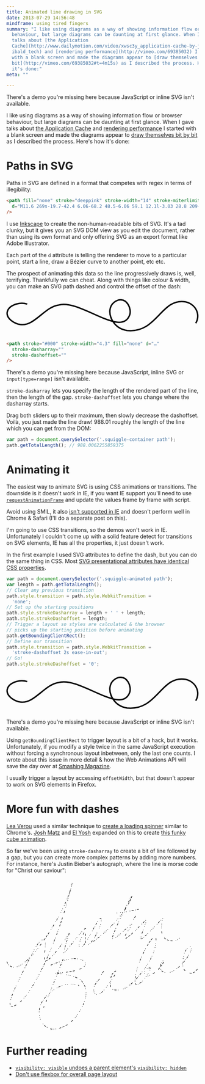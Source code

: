 ```yaml
---
title: Animated line drawing in SVG
date: 2013-07-29 14:56:48
mindframe: using tired fingers
summary: "I like using diagrams as a way of showing information flow or browser
  behaviour, but large diagrams can be daunting at first glance. When I gave
  talks about [the Application
  Cache](http://www.dailymotion.com/video/xwsc3y_application-cache-by-jake-arch\
  ibald_tech) and [rendering performance](http://vimeo.com/69385032) I started
  with a blank screen and made the diagrams appear to [draw themselves bit by
  bit](http://vimeo.com/69385032#t=4m15s) as I described the process. Here's how
  it's done:"
meta: ""

---
```


<style>
  .full-sketch-container {
    padding-top: 35%;
    position: relative;
    margin: 25px auto;
  }
  .full-sketch-container svg,
  .squiggle-container svg,
  .jb-container svg {
    position: absolute;
    top: 0;
    left: 0;
    width: 100%;
    height: 100%;
  }
  .full-sketch-container,
  .squiggle-sliders,
  .squiggle-go {
    display: none;
  }
  .squiggle-container {
    padding-top: 16.87%;
    position: relative;
    margin: 25px auto;
  }
  .squiggle-container path {
    stroke: #000;
    stroke-width: 4.3;
    fill: none;
  }
  .jb-container {
    padding-top:76.1%;
    position: relative;
    margin: 25px auto;
  }
  .inline-svg .no-svg-support {
    display: none;
  }
  .input-range .no-range-support {
    display: none;
  }
  .input-range.inline-svg .no-range-svg-support {
    display: none;
  }
</style>

<script>
  var supportsInlineSvg = (function() {
    var div = document.createElement('div');
    div.innerHTML = '<svg/>';
    return (div.firstChild && div.firstChild.namespaceURI) == 'http://www.w3.org/2000/svg';
  }());
  var supportsInputRange = (function() {
    var input = document.createElement('input');
    input.setAttribute('type', 'range');
    return input.type != 'text';
  }());
  document.documentElement.className += (supportsInlineSvg ? ' inline-svg' : '') + (supportsInputRange ? ' input-range' : '');
</script>
<div class="full-sketch-container">
<svg xmlns="http://www.w3.org/2000/svg" height="255" width="729" viewBox="0 0 729 255"><style>path { fill: none; stroke: #000; stroke-width: 2.7; } .shade { stroke-width: 20.7; stroke: #e5e5e5; } .letter { stroke-width: 3.2; } .bubble { stroke-width: 5; }</style><path class="shade" d="M716 160l-27 53 30-94-47 94 42-121-61 115 57-124-79 133 78-143-101 146 96-153-126 156 122-168-145 168 137-168-169 172 168-188-186 178 170-183-202 197 185-201-212 200 192-202-214 198 192-198-213 196 189-196-207 194 185-194-203 193 172-193-186 189 162-191-175 187 146-184-165 180 140-179-155 173 133-174-142 166 123-167-128 161 100-161-110 167 91-174-99 170 63-151-49 123-22 27 8-26-26 29"/><path d="M72.2 157s12.6-6.46 22.2-6.82c9.69-.359 18.7 1.08 18.7 1.08s-3.95-38.4-24.4-36.6c-20.5 1.79-14.7 34.4-12.6 38.4"/><path d="M162 152s13.6-.718 19 0c5.38.718 13.3 4.66 13.3 4.66s8.61-35.5-7.53-39.1c-16.1-3.59-24.4 14.4-24.8 32.3"/><path d="M82.7 125c6.56-.193 7.14 5.79 7.33 8.69.193 2.9-.579 8.11-5.02 8.88-4.44.772-7.53-4.83-7.91-8.11-.338-2.87.802-7.81 4.07-9.13"/><path d="M188 126c-6.76-.386-8.3 6.56-8.49 8.88-.193 2.32 1.54 7.33 4.83 7.72 3.28.386 7.91-2.32 8.3-7.72.386-5.4-.579-6.76-2.9-8.49"/><path d="M150 133s-4.44 8.11-1.74 14.3c2.7 6.18 12.7 8.69 12.7 8.69s.772 7.14-2.9 9.46-7.72 3.28-8.3 4.83c-.579 1.54-.965 3.86-.965 3.86"/><path d="M132 159s-2.32 1.93-2.32 4.63l3.09 5.98"/><path d="M138 167s2.12-1.16 3.67-.965c1.54.193 3.47.579 3.47.579"/><path d="M169 187s-9.07-1.93-14.7-1.93c-5.6 0-23.4 3.86-33 3.47-9.65-.386-15.6-4.83-15.6-4.83s4.83 11.2 11.2 18.3c6.37 7.14 11.4 17.2 26.2 17.6 14.9.386 17.4-10 17.6-10.6.193-.579.386-8.49 1.16-12.4.772-3.86 4.83-9.26 4.83-9.26"/><path d="M111 192s23.5 3.28 31.7 3.86c8.11.579 14.9.579 17.2-.772 2.32-1.35 4.44-4.63 4.44-4.63"/><path d="M122 207s10.8-2.32 15.4-1.93c4.63.386 7.72 5.79 7.72 5.79"/><path d="M143 207s3.47-1.16 6.56-.772c3.09.386 9.46 6.18 9.46 6.18"/><path class="letter" d="M409 62.2s-39.1 38.6-48.2 45.8"/><path class="letter" d="M374 62.2s28.2 42.1 36.9 49.7"/><path class="letter" d="M419 104s0-39.6 2.72-39.8c2.72-.247 17.3 23.5 19.5 23.5 2.23 0 6.93-25 8.66-25.2 1.73-.247 12.4 28 14.6 32.4 2.23 4.45 3.96 2.23 3.96 2.23"/><path class="letter" d="M471 63.2s-1.24 10.6-.742 22.8c.495 12.1 3.46 19.3 5.44 20 1.98.742 28.2-8.91 41.6-7.67"/><path class="letter" d="M554 98.1s-1.98-19.8.247-19.8 5.94 8.66 7.42 8.66 7.67-14.6 8.66-14.6c.989 0 6.43 21 12.1 23.3"/><path class="letter" d="M590 78.5s-.247-1.24-1.98-1.24-3.96 5.44-3.71 7.67c.247 2.23 2.23 5.69 4.95 6.18 2.72.495 7.92-5.94 7.42-9.89-.247.247 4.21 7.67 9.15 10.6"/><path class="letter" d="M616 78s-.989-.495-2.97-.495-6.68 4.21-6.18 8.41c.495 4.21 1.73 7.42 4.7 7.92 2.97.495 8.41-10.1 8.16-26-.247-15.8-1.98-25.5-4.7-25.2-2.72.247-4.95 26.5 17.1 41.8"/><path class="letter" d="M633 77.8s3.46 1.48 5.94 1.24c2.47-.247 4.7-4.21 5.19-6.93.495-2.72-.247-5.69-1.98-5.44-1.73.247-16.1 7.92-14.1 17.3 1.98 9.4 10.9 12.4 16.6 13.4 5.69.989 15.3-4.95 16.6-11.9"/><path class="letter" d="M323 170s2.72-18.8 5.94-18.1c3.22.742 4.7 12.4 6.18 12.9 1.48.495 7.92-10.1 9.89-9.89 1.98.247 5.94 16.8 5.94 16.8"/><path class="letter" d="M356 164s3.22 3.46 7.17.989c3.96-2.47 7.17-8.91 6.93-9.89-.247-.989-2.97-1.73-4.95-.989-1.98.742-7.67 3.46-6.68 8.66.989 5.19 7.17 13.4 15.6 12.9 8.41-.495 14.8-7.42 14.8-7.42"/><path class="letter" d="M416 153s6.93 19.5 8.41 20c1.48.495 11.9-17.6 12.1-30.7"/><path class="letter" d="M446 150c-12.4.247-10.1 11.6-10.1 12.6 0 .989 1.73 10.1 9.65 10.4 7.92.247 11.6-8.41 11.4-11.1-.247-2.72-1.73-11.4-8.16-11.9"/><path class="letter" d="M461 173s1.48-20.8 3.71-20.5c2.23.247 7.17 11.1 8.66 11.4 1.48.247 6.68-9.15 8.91-8.16 2.23.989 9.89 20.5 9.89 20.5"/><path class="letter" d="M496 151s3.22 6.18 3.46 9.4c.247 3.22 0 8.41 0 8.41"/><path class="letter" d="M495 137l1.48 5.44"/><path class="letter" d="M497 123s3.46 1.48 4.95 3.22c1.48 1.73 17.1 50.7 17.1 50.7"/><path class="letter" d="M521 152s-12.4 6.93-14.1 6.93"/><path class="letter" d="M553 125s-2.47 23-1.24 28.4c1.24 5.44 5.69 16.3 13.1 14.8 7.42-1.48 10.4-8.16 9.4-11.9-.989-3.71-3.46-7.17-9.89-6.43-6.43.742-10.4 2.47-10.4 2.47"/><path class="letter" d="M577 122s2.72 26.7 8.91 41.1"/><path class="letter" d="M600 144s-9.15.495-8.16 5.94c.989 5.44 7.92 13.6 13.4 13.6 5.44 0 8.91-7.42 7.92-9.65-.989-2.23-4.21-7.42-5.69-7.67"/><path class="letter" d="M625 145s-3.22-2.23-4.95-1.73c-1.73.495-7.42 3.22-6.93 9.65.495 6.43 9.15 12.6 12.4 12.9 3.22.247 11.6-1.98 11.1-8.66-.495-6.68-3.96-9.65-6.68-12.1"/><path class="letter" d="M652 146s-15.1 1.73-14.1 11.1c.989 9.4 8.41 7.67 8.41 7.67s15.6-4.53 12.1-34.4c-1.24-10.6-4.7-15.8-6.68-15.1-1.98.742-1.98 26.2 22.8 45.3"/><path class="letter" d="M676 99.8s6.68 38.3 9.15 42.8"/><path class="letter" d="M689 158l.742 3.96"/><path class="bubble" d="M296 149s-39.6 32.9-60.4 37.4c-.989.495 55.2-6.93 73.2 4.95"/><path class="bubble" d="m307,190s-0.968,12.2,33.9,20.3c34.9,8.16,92.8,11.6,129,11.1,36.4-0.495,138-4.7,162-7.92,24.5-3.22,58.9,2.97,75-21s5.4-69.8,5.4-69.8-15-78.2-34.3-87.6c-5.44-3.22-115-7.42-142-7.42-27.7,0-111,0.495-111,0.495s-58.6-5.69-92.8,17.3c-34.1,23-36.9,105-36.9,105"/><path d="M69.8 211s-19.1-37.6-21.2-61.2c-2.12-23.5 6.18-67.7 42.5-67.6 36.3.193 57.9 41.5 60.6 47.1.579 1.16 19.1-38.4 42.1-38 13.5.386 25.5 23.5 25.5 23.5s-2.35-99.9-101-105c-74.1-3.67-97.1 83.2-97.1 83.2s-18.7 16.6-19.3 26.1c-.579 9.46 1.93 27.6 3.86 33.8 1.93 6.18 12.2 29 13.9 30.3 1.74 1.35 11.2 5.02 15.1 5.79 3.86.772 12 .965 12 .965l20.7 18.3"/><path d="M22.1 95s21.8 24.1 23.9 48.1c2.12 23.9 0 45.7 0 45.7"/><path d="M72.1 214l5.02-.965s-17.9-38-19.9-66.8c-1.93-28.8 12.5-56.2 34.2-55 21.6 1.16 46.3 17 53.8 41.7.772.386 6.37-2.32 6.37-2.32"/><path d="M162 116s17.4-20.5 30.7-17.4c13.3 3.09 11.6 6.76 11.6 6.76l-8.3 52.1s4.63 2.7 5.98 7.33l1.93 9.26s14.5-24.7 14.7-35.5c.193-10.8 1.35-19.3.965-21.6"/><path d="M204 177s-1.74 13.7-3.47 17.8c-1.74 4.05-18.3 28.2-24.9 33.2-6.56 5.02-22.8 24.9-34 25.3-11.2.386-30.9-9.84-39.4-15.2-8.49-5.4-29.3-22.6-29.3-22.6"/><path d="M220 107s15.1 15.2 7.72 43.8c-7.33 28.6-8.11 30.3-10.6 32.4-2.51 2.12-14.1 10-14.1 10"/><path d="M67.1 125s6.95-14.7 19.9-15.6c22.2-1.35 16 5.79 25.1 7.33 9.07 1.54 8.49 0 8.49 0s-7.91-1.16-15.6-10.2c-7.72-9.07-17.9-7.72-21-7.33-3.09.386-17.8 7.33-17.2 23.5"/><path d="M165 117s12.9-9.07 18.5-8.49c5.6.579 11.2 6.37 11.2 6.37s-6.76-12.4-10-13.1c-3.28-.772-3.09 0-3.09 0"/><path d="M132 228s6.18 4.63 11.8 4.83c5.6.193 9.07-4.44 9.07-4.44"/><path d="M75.4 17.4s15.8-15.8 22-16c6.18-.193 41.7 0 44.4 2.12l5.79 10.4"/><path d="M122 30.2s-1.16 18.7 2.51 22.4c3.67 3.67 17.9 16.6 26.6 15.6 8.69-.965 11.8-23.9 11.6-26.6-.193-2.7-12-27.4-27.2-24.9-15.2 2.51-13.3 11.2-13.3 11.2"/></svg></div>

<p class="no-svg-support">There's a demo you're missing here because JavaScript or inline SVG isn't available.</p>

<script>
(function() {
  if (!supportsInlineSvg) return;

  function toArray(arr) {
    return Array.prototype.slice.call(arr);
  }

  var svg = document.querySelector('.full-sketch-container svg');
  svg.parentNode.style.display = 'block';
  svg.style.visibility = 'hidden';

  function fullSketch() {
    svg.style.visibility = '';
    var paths = toArray(svg.querySelectorAll('path:not(.shade)'));
    paths.push(svg.querySelector('.shade'));
    var begin = 0;

    var durations = paths.map(function(path) {
      var length = path.getTotalLength();
      var className = path.getAttribute('class') || '';

      path.style.strokeDasharray = length + ' ' + length;
      path.style.strokeDashoffset = length;

      // no classList on svg elements in Safari :(
      if (className.indexOf('shade') != -1) {
        return 5;
      }
      else if (className.indexOf('letter') != -1) {
        return Math.pow(length, 0.5) * 0.02;
      }
      else {
        return Math.pow(length, 0.5) * 0.03;
      }
    });

    // triggering a reflow so styles are calculated in their
    // start position, so they animate from here
    paths[0].getBoundingClientRect();

    paths.forEach(function(path, i) {
      path.style.transition = path.style.WebkitTransition = 'stroke-dashoffset ' + durations[i] + 's ' + begin + 's ease-in-out';
      path.style.strokeDashoffset = '0';
      begin += durations[i] + 0.1;
    });
  }

  window.addEventListener('load', fullSketch);
}());
</script>

I like using diagrams as a way of showing information flow or browser behaviour, but large diagrams can be daunting at first glance. When I gave talks about [the Application Cache](http://www.dailymotion.com/video/xwsc3y_application-cache-by-jake-archibald_tech) and [rendering performance](http://vimeo.com/69385032) I started with a blank screen and made the diagrams appear to [draw themselves bit by bit](http://vimeo.com/69385032#t=4m15s) as I described the process. Here's how it's done:

# Paths in SVG

Paths in SVG are defined in a format that competes with regex in terms of illegibility:

```html
<path fill="none" stroke="deeppink" stroke-width="14" stroke-miterlimit="0"
  d="M11.6 269s-19.7-42.4 6.06-68.2 48.5-6.06 59.1 12.1l-3.03 28.8 209-227s45.5-21.2 60.6 1.52c15.2 22.7-3.03 47-3.03 47l-225 229s33.1-12 48.5 7.58c50 63.6-50 97-62.1 37.9"
/>
```

I use [Inkscape](http://inkscape.org/) to create the non-human-readable bits of SVG. It's a tad clunky, but it gives you an SVG DOM view as you edit the document, rather than using its own format and only offering SVG as an export format like Adobe Illustrator.

Each part of the `d` attribute is telling the renderer to move to a particular point, start a line, draw a Bézier curve to another point, etc etc.

The prospect of animating this data so the line progressively draws is, well, terrifying. Thankfully we can cheat. Along with things like colour & width, you can make an SVG path dashed and control the offset of the dash:

<div class="squiggle-container squiggle-interactive"><svg xmlns="http://www.w3.org/2000/svg" height="98" width="581" viewbox="0 0 581 98"><path d="M62.9 14.9c-25-7.74-56.6 4.8-60.4 24.3-3.73 19.6 21.6 35 39.6 37.6 42.8 6.2 72.9-53.4 116-58.9 65-18.2 191 101 215 28.8 5-16.7-7-49.1-34-44-34 11.5-31 46.5-14 69.3 9.38 12.6 24.2 20.6 39.8 22.9 91.4 9.05 102-98.9 176-86.7 18.8 3.81 33 17.3 36.7 34.6 2.01 10.2.124 21.1-5.18 30.1" stroke="#000" stroke-width="4.3" fill="none"/></svg></div>

```html
<path stroke="#000" stroke-width="4.3" fill="none" d="…"
  stroke-dasharray=""
  stroke-dashoffset=""
/>
```

<div class="form-rows squiggle-sliders"><div class="form-rows-inner">
  <div class="field">
    <label for="array-input" class="label">dasharray:</label>
    <div class="input"><input id="array-input" type="range" min="0" max="1" step="any" value="0"></div>
  </div>
  <div class="field">
    <label for="offset-input" class="label">dashoffset:</label>
    <div class="input"><input id="offset-input" type="range" min="0" max="1" step="any" value="0"></div>
  </div>
</div></div>

<p class="no-range-svg-support">There's a demo you're missing here because JavaScript, inline SVG or <code>input[type=range]</code> isn't available.</p>

<script>
// line and controls
(function() {
  if (!supportsInlineSvg || !supportsInputRange) return;
  document.querySelector('.squiggle-sliders').style.display = 'block';
  var squiggleContainer = document.querySelector('.squiggle-interactive');
  var path = squiggleContainer.querySelector('path');
  var pathLen = path.getTotalLength();
  var squiggleCode = (function() {
    var code = squiggleContainer;
    do {
      code = code.nextSibling
    } while (!code.classList || !code.classList.contains('codehilite'));
    return code;
  }());
  // this is brittle, but fuck it
  var dasharrayCode = squiggleCode.querySelectorAll('.s')[4];
  var dashoffsetCode = squiggleCode.querySelectorAll('.s')[5];

  function updateCode(dasharray, dashoffset) {
    dasharrayCode.textContent = "\"" + dasharray + "\"";
    dashoffsetCode.textContent = "\"" + dashoffset + "\"";
  }
  function updateSvg(dasharray, dashoffset) {
    path.setAttribute('stroke-dasharray', dasharray);
    path.setAttribute('stroke-dashoffset', dashoffset);
  }

  var arraySlider = document.querySelector('#array-input');
  var offsetSlider = document.querySelector('#offset-input');

  function change() {
    var arrayVal = (Math.pow(arraySlider.value, 2) * pathLen);
    var array = '';

    if (arrayVal && arrayVal < 1) {
      // avoiding numbers less than 1, can take ages to render
      arrayVal = 1;
    }

    if (arrayVal > 0) {
      arrayVal = arrayVal.toFixed(2);
      array = arrayVal + " " + arrayVal;
    }
    
    var offset = (offsetSlider.value * pathLen).toFixed(2);
    updateSvg(array, offset);
    updateCode(array, offset);
  }

  if ('oninput' in arraySlider) {
    arraySlider.oninput = change;
    offsetSlider.oninput = change;
  }
  else {
    arraySlider.onchange = change;
    offsetSlider.onchange = change;
  }
  
  change();
}());
</script>

`stroke-dasharray` lets you specify the length of the rendered part of the line, then the length of the gap. `stroke-dashoffset` lets you change where the dasharray starts.

Drag both sliders up to their maximum, then slowly decrease the dashoffset. Voilà, you just made the line draw! 988.01 roughly the length of the line which you can get from the DOM:

```javascript
var path = document.querySelector('.squiggle-container path');
path.getTotalLength(); // 988.0062255859375
```

# Animating it

The easiest way to animate SVG is using CSS animations or transitions. The downside is it doesn't work in IE, if you want IE support you'll need to use [`requestAnimationFrame`](https://developer.mozilla.org/en-US/docs/Web/API/window.requestAnimationFrame) and update the values frame by frame with script.

Avoid using SMIL, it also [isn't supported in IE](http://caniuse.com/#feat=svg-smil) and doesn't perform well in Chrome & Safari (I'll do a separate post on this).

I'm going to use CSS transitions, so the demos won't work in IE. Unfortunately I couldn't come up with a solid feature detect for transitions on SVG elements, IE has all the properties, it just doesn't work.

In the first example I used SVG attributes to define the dash, but you can do the same thing in CSS. Most [SVG presentational attributes have identical CSS properties](http://www.w3.org/TR/SVG/styling.html).

```javascript
var path = document.querySelector('.squiggle-animated path');
var length = path.getTotalLength();
// Clear any previous transition
path.style.transition = path.style.WebkitTransition =
  'none';
// Set up the starting positions
path.style.strokeDasharray = length + ' ' + length;
path.style.strokeDashoffset = length;
// Trigger a layout so styles are calculated & the browser
// picks up the starting position before animating
path.getBoundingClientRect();
// Define our transition
path.style.transition = path.style.WebkitTransition =
  'stroke-dashoffset 2s ease-in-out';
// Go!
path.style.strokeDashoffset = '0';
```

<div class="squiggle-container squiggle-animated"><svg xmlns="http://www.w3.org/2000/svg" height="98" width="581" viewbox="0 0 581 98"><path d="M62.9 14.9c-25-7.74-56.6 4.8-60.4 24.3-3.73 19.6 21.6 35 39.6 37.6 42.8 6.2 72.9-53.4 116-58.9 65-18.2 191 101 215 28.8 5-16.7-7-49.1-34-44-34 11.5-31 46.5-14 69.3 9.38 12.6 24.2 20.6 39.8 22.9 91.4 9.05 102-98.9 176-86.7 18.8 3.81 33 17.3 36.7 34.6 2.01 10.2.124 21.1-5.18 30.1" stroke="#000" stroke-width="4.3" fill="none"/></svg></div>

<button class="squiggle-go btn">Make it so!</button>

<p class="no-svg-support">There's a demo you're missing here because JavaScript or inline SVG isn't available.</p>

<script>
(function() {
  if (!supportsInlineSvg) return;
  var code = document.querySelectorAll('.codehilite');
  var button = document.querySelector('.squiggle-go');
  code = code[code.length-1].textContent;

  button.style.display = 'inline';
  button.onclick = function(event) {
    // muhahaha
    eval(code);
    event.preventDefault();
  };
}());
</script>

Using `getBoundingClientRect` to trigger layout is a bit of a hack, but it works. Unfortunately, if you modify a style twice in the same JavaScript execution without forcing a synchronous layout inbetween, only the last one counts. I wrote about this issue in more detail & how the Web Animations API will save the day over at [Smashing Magazine](http://coding.smashingmagazine.com/2013/03/04/animating-web-gonna-need-bigger-api/).

I usually trigger a layout by accessing `offsetWidth`, but that doesn't appear to work on SVG elements in Firefox.

# More fun with dashes

[Lea Verou](http://lea.verou.me/) used a similar technique to [create a loading spinner](http://dabblet.com/gist/6089395) similar to Chrome's. [Josh Matz](https://twitter.com/joshmatz) and [El Yosh](https://twitter.com/El_Yosh) expanded on this to create [this funky cube animation](http://dabblet.com/gist/6089409).

So far we've been using `stroke-dasharray` to create a bit of line followed by a gap, but you can create more complex patterns by adding more numbers. For instance, here's Justin Bieber's autograph, where the line is morse code for "Christ our saviour":

<div class="jb-container"><svg xmlns="http://www.w3.org/2000/svg" height="837" width="1100" viewBox="0 0 1100 837"><path d="M556 505l-12.1 18.1m195-334l-12.1 20.1m-194 340s-33.2 29.9-33.2 56.7c0 26.7 11.8 31 17.1 31 5.35 0 19.3 11.8 75.9-69.5 56.7-81.3 33.2-64.2 33.2-64.2s-26.7 7.49-29.9 52.4c-3.21 44.9 1.07 54.6 32.1 55.6 31 1.07 69.5 0 154-110s77-190 71.7-193c-5.35-2.14-29.9 3.21-78.1 110-48.1 107-42.8 159-33.2 162 9.63 2.14 34.2-11.8 56.7-44.9 22.5-33.2 28.9-50.3 22.5-50.3-6.42 0-25.7 5.35-29.9 21.4-4.28 16 1.07 23.5 7.49 26.7 6.42 3.21 44.9-15 64.2-33.2s43.9-56.7 39.6-58.8c-4.28-2.14-18.2 16-20.3 27.8-2.14 11.8-5.35 39.6 32.1 43.9 37.4 4.28 83.4-39.6 112-75.9 28.9-36.4 38.5-69.5 26.7-72.7-11.8-3.21-32.1 22.5-36.4 42.8-4.28 20.3-28.7 97.2 34.2 108 31 5.35 50.3-37.4 50.3-37.4m-847-8.56s96.3-40.6 137-37.4c40.6 3.21 61 11.8 59.9 33.2-1.07 21.4-53.5 44.9-176 50.3 0-1.07 121 8.56 153 42.8 32.1 34.2 46 89.8-15 185s-143 93.1-154 92c-10.7-1.07-73.8-18.2-71.7-101 2.14-82.4 110-155 170-156 59.9-1.07 56.7 9.63 56.7 9.63m-90-153s-52.4 137-111 276m544-561s-95.2 21.4-132 21.4m-126 162s175-125 221-264c5.35-16-130 246-112 249 18.2 3.21 99.5-82.4 108-82.4 8.56 0-56.7 82.4-39.6 83.4 17.1 1.07 125-113 127-112 2.14 1.07-41.7 107-33.2 112 8.56 5.35 125-119 125-119s-36.3 117 39.6 129c40.6 6.42 54.6-13.9 54.6-13.9m-987 135s10.7 29.7 39.6 31c97 5 313-347 334-482-84 360-259 710-346 705-31.8-2 19.6-109 68.1-205 45.3-89.4 83.8-177 113-175 30 2.29-10.7 116 15 119 25.7 3.21 127-140 134-160 3.21-6.42-37.4 114-31 116 6.42 1.07 117-150 124-139 7.49 10.7-16 81.3 9.63 90.9 25.7 9.63 92-129 78.1-148-13.9-18.2-88.8 169-118 165-28.9-4.28 34.2-107 34.2-107" stroke="#000" stroke-linecap="round" stroke-dasharray="10 10 1 10 10 10 1 20 1 10 1 10 1 10 1 20 1 10 10 10 1 20 1 10 1 20 1 10 1 10 1 20 10 30 10 10 10 10 10 20 1 10 1 10 10 20 1 10 10 10 1 30 1 10 1 10 1 20 1 10 10 20 1 10" stroke-width="5" fill="none"/></svg></div>

# Further reading

* [`visibility: visible` undoes a parent element's `visibility: hidden`](/2014/visible-undoes-hidden/)
* [Don't use flexbox for overall page layout](/2014/dont-use-flexbox-for-page-layout/)